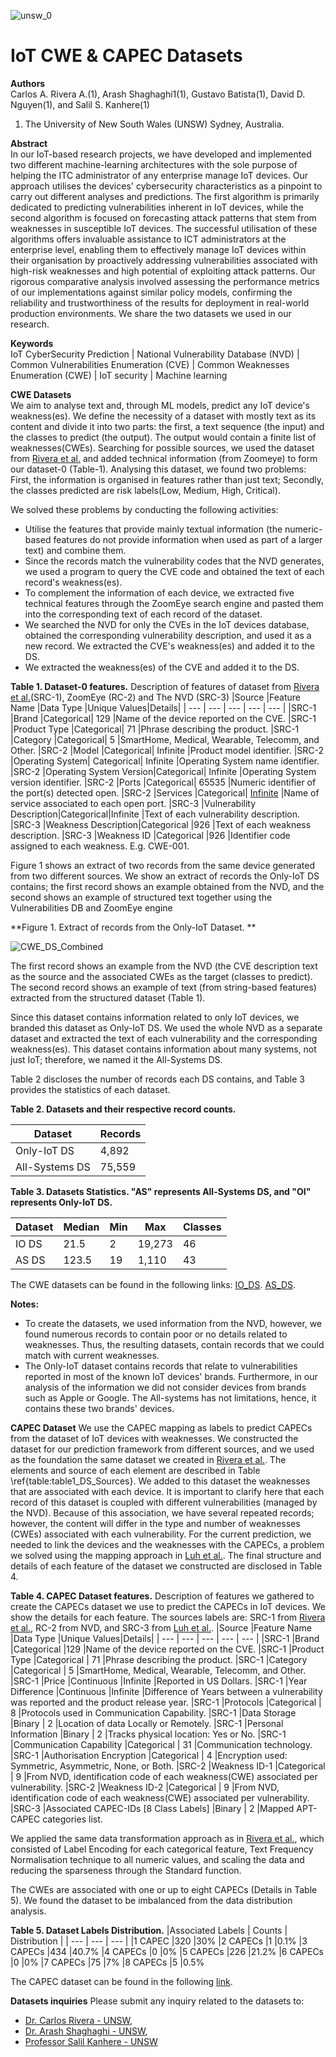 ![unsw_0](https://user-images.githubusercontent.com/7439960/197022279-cfdf58ea-01ca-4c1e-854e-99776012a0bd.png) 
# IoT CWE & CAPEC Datasets


**Authors**  
  Carlos A. Rivera A.(1), Arash Shaghaghi1(1), Gustavo Batista(1), David D. Nguyen(1), and Salil S. Kanhere(1)  
   1. The University of New South Wales (UNSW) Sydney, Australia.  
  
  
**Abstract**  
In our IoT-based research projects, we have developed and implemented two different machine-learning architectures with the sole purpose of helping the ITC administrator of any enterprise manage IoT devices. Our approach utilises the devices' cybersecurity characteristics as a pinpoint to carry out different analyses and predictions. The first algorithm is primarily dedicated to predicting vulnerabilities inherent in IoT devices, while the second algorithm is focused on forecasting attack patterns that stem from weaknesses in susceptible IoT devices. The successful utilisation of these algorithms offers invaluable assistance to ICT administrators at the enterprise level, enabling them to effectively manage IoT devices within their organisation by proactively addressing vulnerabilities associated with high-risk weaknesses and high potential of exploiting attack patterns. Our rigorous comparative analysis involved assessing the performance metrics of our implementations against similar policy models, confirming the reliability and trustworthiness of the results for deployment in real-world production environments. We share the two datasets we used in our research.


**Keywords**  
IoT CyberSecurity Prediction | National Vulnerability Database (NVD) | Common Vulnerabilities Enumeration (CVE) | Common Weaknesses Enumeration (CWE) | IoT security | Machine learning


**CWE Datasets**  
We aim to analyse text and, through ML models, predict any IoT device's weakness(es). We define the necessity of a dataset with mostly text as its content and divide it into two parts: the first, a text sequence (the input) and the classes to predict (the output). The output would contain a finite list of weaknesses(CWEs). 
Searching for possible sources, we used the dataset from [Rivera et al.](https://doi.org/10.1007/978-3-030-94822-1\_7) and added technical information (from Zoomeye) to form our dataset-0 (Table-1). Analysing this dataset, we found two problems: First, the information is organised in features rather than just text; Secondly, the classes predicted are risk labels(Low, Medium, High, Critical). 

We solved these problems by conducting the following activities:
- Utilise the features that provide mainly textual information (the numeric-based features do not provide information when used as part of a larger text) and combine them. 
- Since the records match the vulnerability codes that the NVD generates, we used a program to query the CVE code and obtained the text of each record's weakness(es). 
- To complement the information of each device, we extracted five technical features through the ZoomEye search engine and pasted them into the corresponding text of each record of the dataset. 
- We searched the NVD for only the CVEs in the IoT devices database, obtained the corresponding vulnerability description, and used it as a new record. We extracted the CVE's weakness(es) and added it to the DS.
- We extracted the weakness(es) of the CVE and added it to the DS.



**Table 1. Dataset-0 features.**
Description of features of dataset from [Rivera et al.](https://doi.org/10.1007/978-3-030-94822-1\_7)(SRC-1), ZoomEye (RC-2) and The NVD (SRC-3)
|Source |Feature Name |Data Type |Unique Values|Details|
| --- | --- | --- | --- | --- |
|SRC-1  |Brand        |Categorical|            129     |Name of the device reported on the CVE.
|SRC-1  |Product Type |Categorical|             71     |Phrase describing the product.
|SRC-1  |Category     |Categorical|              5     |SmartHome, Medical, Wearable, Telecomm, and Other.
|SRC-2  |Model        |Categorical|            Infinite |Product model identifier.
|SRC-2  |Operating System|    Categorical|     Infinite |Operating System name identifier.
|SRC-2  |Operating System Version|Categorical| Infinite |Operating System version identifier.
|SRC-2  |Ports       |Categorical|             65535    |Numeric identifier of the port(s) detected open.
|SRC-2  |Services    |Categorical|             [Infinite](https://www.rfc-editor.org/rfc/rfc6335) |Name of service associated to each open port.
|SRC-3  |Vulnerability Description|Categorical|Infinite |Text of each vulnerability description.
|SRC-3  |Weakness Description|Categorical     |926       |Text of each weakness description.
|SRC-3  |Weakness ID   |Categorical           |926       |Identifier code assigned to each weakness. E.g. CWE-001. 



Figure 1 shows an extract of two records from the same device generated from two different sources. We show an extract of records the Only-IoT DS contains; the first record shows an example obtained
from the NVD, and the second shows an example of structured text together using the Vulnerabilities DB and ZoomEye engine

**Figure 1. Extract of records from the Only-IoT Dataset. **

![CWE_DS_Combined](https://user-images.githubusercontent.com/7439960/197088114-8f28bc4b-92f3-435a-a7be-819f75d2a1f2.png)


The first record shows an example from the NVD (the CVE description text as the source and the associated CWEs as the target (classes to predict). The second record shows an example of text (from string-based features) extracted from the structured dataset (Table 1).  

Since this dataset contains information related to only IoT devices, we branded this dataset as Only-IoT DS. We used the whole NVD as a separate dataset
and extracted the text of each vulnerability and the corresponding weakness(es). This dataset contains information about many systems, not just IoT; therefore, we named it
the All-Systems DS.

Table 2 discloses the number of records each DS contains, and Table 3 provides the statistics of each dataset.

**Table 2. Datasets and their respective record counts.**

|Dataset| Records | 
| --- | --- | 
|Only-IoT DS      |4,892        |
|All-Systems DS   |75,559        |


**Table 3. Datasets Statistics. "AS" represents All-Systems DS, and "OI" represents Only-IoT DS.**

|Dataset| Median | Min| Max | Classes|
| --- | --- | --- | --- | --- |
|IO DS |21.5    | 2| 19,273 | 46 |
|AS DS |123.5   |19|  1,110 | 43 |

The CWE datasets can be found in the following links:
[IO_DS](https://github.com/criveraalvarez/IoT_CWE-CAPEC_Dataset/blob/30968d67946d40da633b09028a8d204da4a365e9/Datasets/OI_V1.1_DS.csv).
[AS_DS](https://github.com/criveraalvarez/IoT_CWE-CAPEC_Dataset/blob/30968d67946d40da633b09028a8d204da4a365e9/Datasets/AS_V2.1_DS.csv).


**Notes:**

-	To create the datasets, we used information from the NVD, however, we found numerous records to contain poor or no details related to weaknesses. Thus, the resulting datasets, contain records that we could match with current weaknesses.  
-	The Only-IoT dataset contains records that relate to vulnerabilities reported in most of the known IoT devices' brands. Furthermore, in our analysis of the information we did not consider devices from brands such as Apple or Google. The All-systems has not limitations, hence, it contains these two brands' devices.



**CAPEC Dataset**
We use the CAPEC mapping as labels to predict CAPECs from the dataset of IoT devices with weaknesses. 
We constructed the dataset for our prediction framework from different sources, and we used as the foundation the same dataset we created in [Rivera et al.](https://doi.org/10.1007/978-3-030-94822-1\_7). The elements and source of each element are described in Table \ref{table:table1_DS_Sources}. We added to this dataset the weaknesses that are associated with each device. It is important to clarify here that each record of this dataset is coupled with different vulnerabilities (managed by the NVD). Because of this association, we have several repeated records; however, the content will differ in the type and number of weaknesses (CWEs) associated with each vulnerability. For the current prediction, we needed to link the devices and the weaknesses with the CAPECs, a problem we solved using the mapping approach in [Luh et al.](https://doi.org/10.1007/s11416-019-00342-x). The final structure and details of each feature of the dataset we constructed are disclosed in Table 4.


**Table 4. CAPEC Dataset features.**
Description of features we gathered to create the CAPECs dataset we use to predict the CAPECs in IoT devices. We show the details for each feature. The sources labels are: SRC-1 from [Rivera et al.](https://doi.org/10.1007/978-3-030-94822-1\_7), RC-2 from NVD, and SRC-3 from [Luh et al.](https://doi.org/10.1007/s11416-019-00342-x). 
|Source |Feature Name |Data Type |Unique Values|Details|
| --- | --- | --- | --- | --- |
|SRC-1 |Brand        |Categorical    |129      |Name of the device reported on the CVE.
|SRC-1 |Product Type |Categorical    | 71      |Phrase describing the product.
|SRC-1 |Category     |Categorical    |  5      |SmartHome, Medical, Wearable, Telecomm, and Other.
|SRC-1 |Price        |Continuous     |Infinite |Reported in US Dollars.
|SRC-1 |Year Difference |Continuous  |Infinite |Difference of Years between a vulnerability was reported and the product release year.
|SRC-1 |Protocols    |Categorical    |  8      |Protocols used in Communication Capability.
|SRC-1 |Data Storage |Binary         |  2      |Location of data Locally or Remotely.
|SRC-1 |Personal Information |Binary |  2      |Tracks physical location: Yes or No.
|SRC-1 |Communication Capability |Categorical  | 31 |Communication technology.
|SRC-1 |Authorisation Encryption |Categorical  |  4 |Encryption used: Symmetric, Asymmetric, None, or Both.
|SRC-2 |Weakness ID-1 |Categorical |  9        |From NVD, identification code of each weakness(CWE) associated per vulnerability.
|SRC-2 |Weakness ID-2 |Categorical |  9        |From NVD, identification code of each weakness(CWE) associated per vulnerability.
|SRC-3 |Associated CAPEC-IDs [8 Class Labels] |Binary |  2  |Mapped APT-CAPEC categories list.


We applied the same data transformation approach as in [Rivera et al.](https://doi.org/10.1007/978-3-030-94822-1\_7), which consisted of Label Encoding for each categorical feature, Text Frequency Normalisation technique to all numeric values, and scaling the data and reducing the sparseness through the Standard function.

The CWEs are associated with one or up to eight CAPECs (Details in Table 5). We found the dataset to be imbalanced from the data distribution analysis.

**Table 5. Dataset Labels Distribution.**
|Associated Labels | Counts  | Distribution |
| --- | --- | --- |
|1 CAPEC  |320      |30%
|2 CAPECs |1        |0.1%
|3 CAPECs |434      |40.7%
|4 CAPECs |0        |0%
|5 CAPECs |226      |21.2%
|6 CAPECs |0        |0%
|7 CAPECs |75       |7%
|8 CAPECs |5        |0.5%

The CAPEC dataset can be found in the following [link](https://github.com/criveraalvarez/IoT_CWE-CAPEC_Dataset/blob/b6bbe4e3103faa70c610eda947a29cba90cad13c/Datasets/DS_V575.5.csv).

**Datasets inquiries**
Please submit any inquiry related to the datasets to:
- [Dr. Carlos Rivera - UNSW](mailto:c.rivera_alvarez@unswalumni.com),
- [Dr. Arash Shaghaghi - UNSW](mailto:a.shaghaghi@unsw.edu.au), 
- [Professor Salil Kanhere - UNSW](mailto:salil.kanhere@unsw.edu.au)
